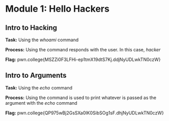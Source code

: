 # Module 1: Hello Hackers
## Intro to Hacking

**Task:** Using the _whoami_ command

**Process:** Using the command responds with the user. In this case, _hacker_ 

**Flag:** pwn.college{MSZZi0F3LFHi-ep1tmX19dtS7Kj.ddjNyUDLwkTN0czW}


## Intro to Arguments

**Task:** Using the _echo_ command

**Process:** Using the command is used to print whatever is passed as the argument with the _echo_ command

**Flag:** pwn.college{QP975wBj2GsSXa0IK0SibSOg1sF.dhjNyUDLwkTN0czW}
